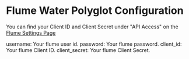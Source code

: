 
# Flume Water Polyglot Configuration


You can find your Client ID and Client Secret under "API Access" on the <a href="https://portal.flumetech.com/#setting" target="_blank">Flume Settings Page</a>

username: Your flume user id.
password: Your flume password.
client_id: Your flume Client ID.
client_secret: Your flume Client Secret.
